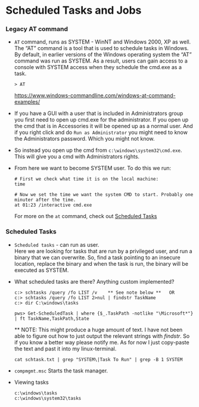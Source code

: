 # Scheduled Tasks and Jobs

### Legacy AT command

* `AT` command, runs as SYSTEM - WinNT and Windows 2000, XP as well. The “AT” command is a tool that is used to schedule tasks in Windows. By default, in earlier versions of the Windows operating system the “AT” command was run as SYSTEM. As a result, users can gain access to a console with SYSTEM access when they schedule the cmd.exe as a task.
  ```
  > AT
  ```
  https://www.windows-commandline.com/windows-at-command-examples/

* If you have a GUI with a user that is included in Administrators group you first need to open up cmd.exe for the administrator. If you open up the cmd that is in Accessories it will be opened up as a normal user. And if you right click and do `Run as Administrator` you might need to know the Administrators password. Which you might not know.
* So instead you open up the cmd from `c:\windows\system32\cmd.exe`. This will give you a cmd with Administrators rights.

* From here we want to become SYSTEM user. To do this we run:
  ```
  # First we check what time it is on the local machine:
  time

  # Now we set the time we want the system CMD to start. Probably one minuter after the time.
  at 01:23 /interactive cmd.exe
  ```
  For more on the `at` command, check out [Scheduled Tasks](scheduled_tasks.md)

### Scheduled Tasks

* `Scheduled tasks` - can run as user.  
  Here we are looking for tasks that are run by a privileged user, and run a binary that we can overwrite. So, find a task pointing to an insecure location, replace the binary and when the task is run, the binary will be executed as SYSTEM.

* What scheduled tasks are there? Anything custom implemented?

  ```
  c:> schtasks /query /fo LIST /v    ** See note below **   OR
  c:> schtasks /query /fo LIST 2>nul | findstr TaskName
  c:> dir C:\windows\tasks

  pws> Get-ScheduledTask | where {$_.TaskPath -notlike "\Microsoft*"} | ft TaskName,TaskPath,State
  ```
  ** NOTE: This might produce a huge amount of text. I have not been able to figure out how to just output the relevant strings with *findstr*. So if you know a better way please notify me. As for now I just copy-paste the text and past it into my linux-terminal.
  ```
  cat schtask.txt | grep "SYSTEM\|Task To Run" | grep -B 1 SYSTEM
  ```  

* `compmgmt.msc` Starts the task manager.

* Viewing tasks
  ```
  c:\windows\tasks
  c:\windows\system32\tasks
  ```

